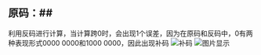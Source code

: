## 原码：##

利用反码进行计算，当计算跨0时，会出现1个误差，因为在原码和反码中，0有两种表现形式0000 0000和1000 0000，因此出现补码
![补码](http://m.qpic.cn/psc?/V51UtlER36fYng45Fb5k3ktWYR4BINB0/ruAMsa53pVQWN7FLK88i5ujMf279M84jLSb5B*y9L.55QmJmDN2dwrGAprRjVtut*kToIiX45fy.xZ9DTyNv0KXdMBXmjrNL7Z4q.FBrduM!/b&bo=GQNsAQAAAAADB1U!&rf=viewer_4)
![图片显示](https://upload-images.jianshu.io/upload_images/6638651-df3ebfedbeb3b7cd.png?imageMogr2/auto-orient/strip|imageView2/2/w/1200/format/webp)
